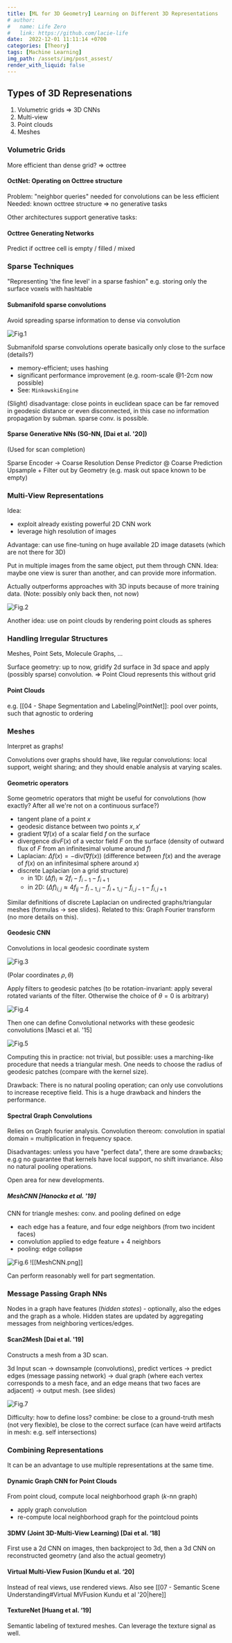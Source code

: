 ```yaml
---
title: [ML for 3D Geometry] Learning on Different 3D Representations
# author:
#   name: Life Zero
#   link: https://github.com/lacie-life
date:  2022-12-01 11:11:14 +0700
categories: [Theory]
tags: [Machine Learning]
img_path: /assets/img/post_assest/
render_with_liquid: false
---
```


## Types of 3D Represenations
1. Volumetric grids => 3D CNNs
2. Multi-view
3. Point clouds
4. Meshes

### Volumetric Grids

More efficient than dense grid?
=> octtree

#### OctNet: Operating on Octtree structure
Problem: "neighbor queries" needed for convolutions can be less efficient
Needed: known octtree structure => no generative tasks

Other architectures support generative tasks:

#### Octtree Generating Networks
Predict if octtree cell is empty / filled / mixed

### Sparse Techniques
"Representing 'the fine level' in a sparse fashion"
e.g. storing only the surface voxels with hashtable

#### Submanifold sparse convolutions
Avoid spreading sparse information to dense via convolution

![Fig.1](https://github.com/lacie-life/lacie-life.github.io/blob/main/assets/img/post_assest/submanifold-sparse.png?raw=true)

Submanifold sparse convolutions operate basically only close to the surface (details?)
* memory-efficient; uses hashing
* significant performance improvement (e.g. room-scale @1-2cm now possible)
* See: `MinkowskiEngine`

(Slight) disadvantage: close points in euclidean space can be far removed in geodesic distance or even disconnected, in this case no information propagation by subman. sparse conv. is possible.

#### Sparse Generative NNs (SG-NN, [Dai et al. '20])
(Used for scan completion)

Sparse Encoder -> Coarse Resolution
Dense Predictor @ Coarse Prediction
Upsample + Filter out by Geometry (e.g. mask out space known to be empty)


### Multi-View Representations
Idea:
* exploit already existing powerful 2D CNN work
* leverage high resolution of images

Advantage: can use fine-tuning on huge available 2D image datasets (which are not there for 3D)

Put in multiple images from the same object, put them through CNN. Idea: maybe one view is surer than another, and can provide more information.

Actually outperforms approaches with 3D inputs because of more training data. (Note: possibly only back then, not now)

![Fig.2](https://github.com/lacie-life/lacie-life.github.io/blob/main/assets/img/post_assest/mvcnn.png?raw=true)

Another idea: use on point clouds by rendering point clouds as spheres


### Handling Irregular Structures
Meshes, Point Sets, Molecule Graphs, ...

Surface geometry: up to now, gridify 2d surface in 3d space and apply (possibly sparse) convolution. => Point Cloud represents this without grid

#### Point Clouds
e.g. [[04 - Shape Segmentation and Labeling|PointNet]]: pool over points, such that agnostic to ordering

### Meshes
Interpret as graphs!

Convolutions over graphs should have, like regular convolutions: local support, weight sharing; and they should enable analysis at varying scales.

#### Geometric operators
Some geometric operators that might be useful for convolutions (how exactly? After all we're not on a continuous surface?)

- tangent plane of a point $x$
- geodesic distance between two points $x, x'$
- gradient $\nabla f(x)$ of a scalar field $f$ on the surface
- divergence $\text{div} F(x)$ of a vector field $F$ on the surface (density of outward flux of $F$ from an infinitesimal volume around $f$)
- Laplacian: $\Delta f(x) = -\text{div}(\nabla f(x))$ (difference between $f(x)$ and the average of $f(x)$ on an infinitesimal sphere around $x$)
- discrete Laplacian (on a grid structure)
	- in 1D: $(\Delta f)_i \approx 2f_i - f_{i-1} - f_{i+1}$
	- in 2D: $(\Delta f)_{i,j} \approx 4f_{ij} - f_{i-1,j} - f_{i+1,j} - f_{i,j-1} - f_{i,j+1}$

Similar definitions of discrete Laplacian on undirected graphs/triangular meshes (formulas -> see slides). Related to this: Graph Fourier transform (no more details on this).


#### Geodesic CNN
Convolutions in local geodesic coordinate system

![Fig.3](https://github.com/lacie-life/lacie-life.github.io/blob/main/assets/img/post_assest/geodesic.png?raw=true)

(Polar coordinates $\rho, \theta$)

Apply filters to geodesic patches (to be rotation-invariant: apply several rotated variants of the filter. Otherwise the choice of $\theta=0$ is arbitrary)

![Fig.4](https://github.com/lacie-life/lacie-life.github.io/blob/main/assets/img/post_assest/geodesic-CNN.png?raw=true)

Then one can define Convolutional networks with these geodesic convolutions [Masci et al. '15]

![Fig.5](https://github.com/lacie-life/lacie-life.github.io/blob/main/assets/img/post_assest/geodesic-CNN-full-network.png?raw=true)

Computing this in practice: not trivial, but possible: uses a marching-like procedure that needs a triangular mesh. One needs to choose the radius of geodesic patches (compare with the kernel size).

Drawback: There is no natural pooling operation; can only use convolutions to increase receptive field. This is a huge drawback and hinders the performance.

#### Spectral Graph Convolutions
Relies on Graph fourier analysis. Convolution thereom: convolution in spatial domain = multiplication in frequency space.

Disadvantages: unless you have "perfect data", there are some drawbacks; e.g.g no guarantee that kernels have local support, no shift invariance. Also no natural pooling operations.

Open area for new developments.

##### MeshCNN [Hanocka et al. '19]
CNN for triangle meshes: conv. and pooling defined on edge
- each edge has a feature, and four edge neighbors (from two incident faces)
- convolution applied to edge feature + 4 neighbors
- pooling: edge collapse

![Fig.6](https://github.com/lacie-life/lacie-life.github.io/blob/main/assets/img/post_assest/MeshCNN.png?raw=true)
![[MeshCNN.png]]

Can perform reasonably well for part segmentation.

### Message Passing Graph NNs
Nodes in a graph have features (*hidden states*) - optionally, also the edges and the graph as a whole. Hidden states are updated by aggregating messages from neighboring vertices/edges.

#### Scan2Mesh [Dai et al. '19]
Constructs a mesh from a 3D scan.

3d Input scan -> downsample (convolutions), predict vertices -> predict edges (message passing network)
-> dual graph (where each vertex corresponds to a mesh face, and an edge means that two faces are adjacent) -> output mesh.
(see slides)

![Fig.7](https://github.com/lacie-life/lacie-life.github.io/blob/main/assets/img/post_assest/scan2mesh.png?raw=true)


Difficulty: how to define loss? combine: be close to a ground-truth mesh (not very flexible), be close to the correct surface (can have weird artifacts in mesh: e.g. self intersections)

### Combining Representations
It can be an advantage to use multiple representations at the same time.

#### Dynamic Graph CNN for Point Clouds
From point cloud, compute local neighborhood graph ($k$-nn graph)
- apply graph convolution
- re-compute local neighborhood graph for the pointcloud points

#### 3DMV (Joint 3D-Multi-View Learning) [Dai et al. ‘18]
First use a 2d CNN on images, then backproject to 3d, then a 3d CNN on reconstructed geometry (and also the actual geometry)

#### Virtual Multi-View Fusion [Kundu et al. ‘20]
Instead of real views, use rendered views. Also see [[07 - Semantic Scene Understanding#Virtual MVFusion Kundu et al '20|here]]

#### TextureNet [Huang et al. ‘19]
Semantic labeling of textured meshes. Can leverage the texture signal as well.
